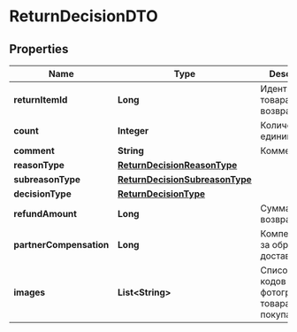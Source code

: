 

# ReturnDecisionDTO

## Properties

Name | Type | Description | Notes
------------ | ------------- | ------------- | -------------
**returnItemId** | **Long** | Идентификатор товара в возврате. |  [optional]
**count** | **Integer** | Количество единиц товара. |  [optional]
**comment** | **String** | Комментарий. |  [optional]
**reasonType** | [**ReturnDecisionReasonType**](ReturnDecisionReasonType.md) |  |  [optional]
**subreasonType** | [**ReturnDecisionSubreasonType**](ReturnDecisionSubreasonType.md) |  |  [optional]
**decisionType** | [**ReturnDecisionType**](ReturnDecisionType.md) |  |  [optional]
**refundAmount** | **Long** | Сумма возврата. |  [optional]
**partnerCompensation** | **Long** | Компенсация за обратную доставку. |  [optional]
**images** | **List&lt;String&gt;** | Список хеш-кодов фотографий товара от покупателя. |  [optional]




